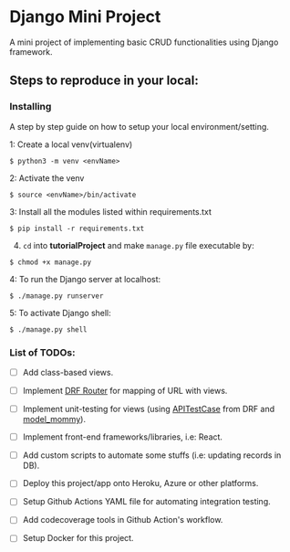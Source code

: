 # Django Mini Project
A mini project of implementing basic CRUD functionalities using Django framework. 


## Steps to reproduce in your local:

### Installing

A step by step guide on how to setup your local environment/setting.


1: Create a local venv(virtualenv)

```
$ python3 -m venv <envName>
```

2: Activate the venv

```
$ source <envName>/bin/activate
```

3: Install all the modules listed within requirements.txt

```
$ pip install -r requirements.txt
```

4. `cd` into **tutorialProject** and make `manage.py` file executable by:

```
$ chmod +x manage.py
```

4: To run the Django server at localhost:

```
$ ./manage.py runserver
```

5: To activate Django shell:

```
$ ./manage.py shell
```


### List of TODOs:

* [ ] Add class-based views.

* [ ] Implement [DRF Router](https://www.django-rest-framework.org/api-guide/routers/) for mapping of URL with views.

* [ ] Implement unit-testing for views (using [APITestCase](https://www.django-rest-framework.org/api-guide/testing/#api-test-cases) from DRF and [model_mommy](https://model-mommy.readthedocs.io/en/latest/basic_usage.html)).

* [ ] Implement front-end frameworks/libraries, i.e: React.

* [ ] Add custom scripts to automate some stuffs (i.e: updating records in DB).

* [ ] Deploy this project/app onto Heroku, Azure or other platforms.

* [ ] Setup Github Actions YAML file for automating integration testing.

* [ ] Add codecoverage tools in Github Action's workflow.

* [ ] Setup Docker for this project.
